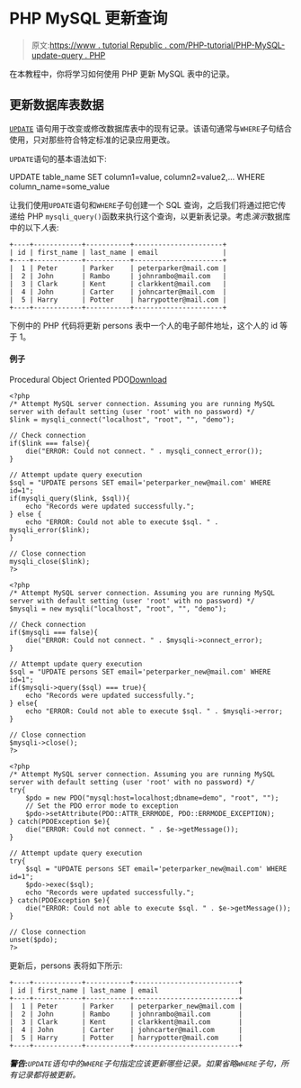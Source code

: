 # PHP MySQL 更新查询

> 原文:[https://www . tutorial Republic . com/PHP-tutorial/PHP-MySQL-update-query . PHP](https://www.tutorialrepublic.com/php-tutorial/php-mysql-update-query.php)

在本教程中，你将学习如何使用 PHP 更新 MySQL 表中的记录。

## 更新数据库表数据

[`UPDATE`](../sql-tutorial/sql-update-statement.php) 语句用于改变或修改数据库表中的现有记录。该语句通常与`WHERE`子句结合使用，只对那些符合特定标准的记录应用更改。

`UPDATE`语句的基本语法如下:

UPDATE table_name SET column1=value, column2=value2,... WHERE column_name=some_value

让我们使用`UPDATE`语句和`WHERE`子句创建一个 SQL 查询，之后我们将通过把它传递给 PHP `mysqli_query()`函数来执行这个查询，以更新表记录。考虑*演示*数据库中的以下*人*表:

```
+----+------------+-----------+----------------------+
| id | first_name | last_name | email                |
+----+------------+-----------+----------------------+
|  1 | Peter      | Parker    | peterparker@mail.com |
|  2 | John       | Rambo     | johnrambo@mail.com   |
|  3 | Clark      | Kent      | clarkkent@mail.com   |
|  4 | John       | Carter    | johncarter@mail.com  |
|  5 | Harry      | Potter    | harrypotter@mail.com |
+----+------------+-----------+----------------------+

```

下例中的 PHP 代码将更新 persons 表中一个人的电子邮件地址，这个人的 id 等于 1。

#### 例子

Procedural Object Oriented PDO[Download](../examples/bin/download-source.php?topic=php&file=mysql-update-query "Download Source Code")

```
<?php
/* Attempt MySQL server connection. Assuming you are running MySQL
server with default setting (user 'root' with no password) */
$link = mysqli_connect("localhost", "root", "", "demo");

// Check connection
if($link === false){
    die("ERROR: Could not connect. " . mysqli_connect_error());
}

// Attempt update query execution
$sql = "UPDATE persons SET email='peterparker_new@mail.com' WHERE id=1";
if(mysqli_query($link, $sql)){
    echo "Records were updated successfully.";
} else {
    echo "ERROR: Could not able to execute $sql. " . mysqli_error($link);
}

// Close connection
mysqli_close($link);
?>
```

```
<?php
/* Attempt MySQL server connection. Assuming you are running MySQL
server with default setting (user 'root' with no password) */
$mysqli = new mysqli("localhost", "root", "", "demo");

// Check connection
if($mysqli === false){
    die("ERROR: Could not connect. " . $mysqli->connect_error);
}

// Attempt update query execution
$sql = "UPDATE persons SET email='peterparker_new@mail.com' WHERE id=1";
if($mysqli->query($sql) === true){
    echo "Records were updated successfully.";
} else{
    echo "ERROR: Could not able to execute $sql. " . $mysqli->error;
}

// Close connection
$mysqli->close();
?>
```

```
<?php
/* Attempt MySQL server connection. Assuming you are running MySQL
server with default setting (user 'root' with no password) */
try{
    $pdo = new PDO("mysql:host=localhost;dbname=demo", "root", "");
    // Set the PDO error mode to exception
    $pdo->setAttribute(PDO::ATTR_ERRMODE, PDO::ERRMODE_EXCEPTION);
} catch(PDOException $e){
    die("ERROR: Could not connect. " . $e->getMessage());
}

// Attempt update query execution
try{
    $sql = "UPDATE persons SET email='peterparker_new@mail.com' WHERE id=1";    
    $pdo->exec($sql);
    echo "Records were updated successfully.";
} catch(PDOException $e){
    die("ERROR: Could not able to execute $sql. " . $e->getMessage());
}

// Close connection
unset($pdo);
?>
```

更新后，persons 表将如下所示:

```
+----+------------+-----------+--------------------------+
| id | first_name | last_name | email                    |
+----+------------+-----------+--------------------------+
|  1 | Peter      | Parker    | peterparker_new@mail.com |
|  2 | John       | Rambo     | johnrambo@mail.com       |
|  3 | Clark      | Kent      | clarkkent@mail.com       |
|  4 | John       | Carter    | johncarter@mail.com      |
|  5 | Harry      | Potter    | harrypotter@mail.com     |
+----+------------+-----------+--------------------------+

```

 ***警告:**`UPDATE`语句中的`WHERE`子句指定应该更新哪些记录。如果省略`WHERE`子句，所有记录都将被更新。*